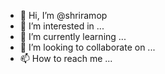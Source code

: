 - 👋 Hi, I’m @shriramop
- 👀 I’m interested in ...
- 🌱 I’m currently learning ...
- 💞️ I’m looking to collaborate on ...
- 📫 How to reach me ...

<!---
shriramop/shriramop is a ✨ special ✨ repository because its `README.md` (this file) appears on your GitHub profile.
You can click the Preview link to take a look at your changes.
--->
